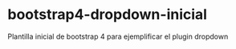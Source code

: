 # bootstrap4-dropdown-inicial
Plantilla inicial de bootstrap 4 para ejemplificar el plugin dropdown
